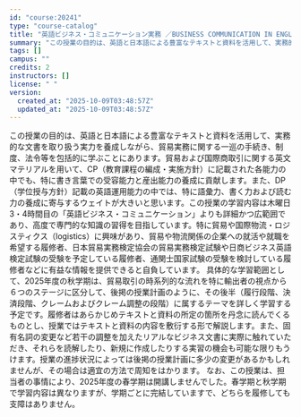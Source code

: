 ```yaml
---
id: "course:20241"
type: "course-catalog"
title: "英語ビジネス・コミュニケーション実務 ／BUSINESS COMMUNICATION IN ENGLISH FOR OVERSEAS TRADE PRACTICE"
summary: "この授業の目的は、英語と日本語による豊富なテキストと資料を活用して、実務的な文書を取り扱う実力を養成しながら、貿易実務に関する一巡の手続き、制度、法令等を包括的に学ぶことにあります。貿易および国際商取引に関する英文マテリアルを用いて、CP（…"
tags: []
campus: ""
credits: 2
instructors: []
license: " "
version:
  created_at: "2025-10-09T03:48:57Z"
  updated_at: "2025-10-09T03:48:57Z"
---
```


この授業の目的は、英語と日本語による豊富なテキストと資料を活用して、実務的な文書を取り扱う実力を養成しながら、貿易実務に関する一巡の手続き、制度、法令等を包括的に学ぶことにあります。貿易および国際商取引に関する英文マテリアルを用いて、CP（教育課程の編成・実施方針）に記載された各能力の中でも、特に書き言葉での受容能力と産出能力の養成に貢献します。また、DP（学位授与方針）記載の英語運用能力の中では、特に語彙力、書く力および読む力の養成に寄与するウェイトが大きいと思います。この授業の学習内容は木曜日3・4時間目の「英語ビジネス・コミュニケーション」よりも詳細かつ広範囲であり、高度で専門的な知識の習得を目指しています。特に貿易や国際物流・ロジスティクス（logistics）に興味があり、貿易や物流関係の企業への就活や就職を希望する履修者、日本貿易実務検定協会の貿易実務検定試験や日商ビジネス英語検定試験の受験を予定している履修者、通関士国家試験の受験を検討している履修者などに有益な情報を提供できると自負しています。 具体的な学習範囲として、2025年度の秋学期は、貿易取引の時系列的な流れを特に輸出者の視点から６つのステージに区分して、後掲の授業計画のように、その後半（履行段階、決済段階、クレームおよびクレーム調整の段階）に属するテーマを詳しく学習する予定です。履修者はあらかじめテキストと資料の所定の箇所を丹念に読んでくるものとし、授業ではテキストと資料の内容を敷衍する形で解説します。また、固有名詞の変更など若干の調整を加えたリアルなビジネス文書に実際に触れていただき、それらを読解したり、新規に作成したりする実習の機会も可能な限りもうけます。授業の進捗状況によっては後掲の授業計画に多少の変更があるかもしれませんが、その場合は適宜の方法で周知をはかります。 なお、この授業は、担当者の事情により、2025年度の春学期は開講しませんでした。春学期と秋学期で学習内容は異なりますが、学期ごとに完結していますで、どちらを履修しても支障はありません。
